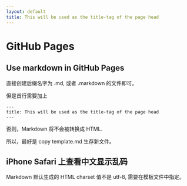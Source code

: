```yaml
---
layout: default
title: This will be used as the title-tag of the page head
---
```



# GitHub Pages


## Use markdown in GitHub Pages

直接创建后缀名字为 .md, 或者 .markdown 的文件即可。

但是首行需要加上

    ---
    title: This will be used as the title-tag of the page head
    ---

否则，Markdown 将不会被转换成  HTML.

所以，最好是 copy template.md 生存新文件。


## iPhone Safari 上查看中文显示乱码

Markdown 默认生成的 HTML charset 值不是 utf-8, 需要在模板文件中指定。
